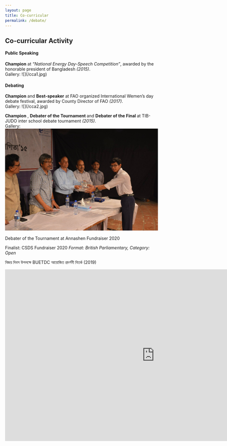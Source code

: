 ```yaml
---
layout: page
title: Co-curricular
permalink: /debate/
---
```


<h2> Co-curricular Activity </h2>
<h4> Public Speaking </h4>
<b>Champion</b> at <i>“National Energy Day-Speech Competition”</i>, awarded by the honorable president of Bangladesh <i>(2015)</i>.
<br>
Gallery:
![](/cca1.jpg)

<h4> Debating </h4>
<b>Champion</b> and <b>Best-speaker</b> at FAO organized International Wemen’s day debate festival, awarded by County Director of FAO <i>(2017)</i>.
<br>
Gallery:
![](/cca2.jpg)

<b>Champion</b> , <b>Debater of the Tournament </b> and <b>Debater of the Final </b> at TIB-JUDO inter school debate tournament <i>(2015)</i>.
<br>
Gallery:
![](/cca3.jpg)


Debater of the Tournament at Annashen Fundraiser 2020

Finalist: CSDS Fundraiser 2020 <i>Format: British Parliamentary, Category: Open </i>

বিজয় দিবস উপলক্ষে BUETDC আয়োজিত প্রদর্শনী বিতর্ক (2019)

<div class= "embed-responsive embed-responsive-16by9">
<iframe width="984" height="566" src="https://www.youtube.com/embed/TFbpMQpopPw" frameborder="0" allow="accelerometer; autoplay; encrypted-media; gyroscope; picture-in-picture" allowfullscreen></iframe>
</div>

